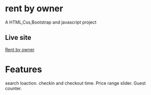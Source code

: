 # rent by owner

A HTML,Css,Bootstrap and javascript project
## Live site

[Rent by owner](https://raihannoob.github.io/Assigment_js/)
# Features

search loaction.
checkin and checkout time.
Price range slider.
Guest counter.
